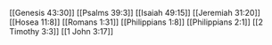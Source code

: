 [[Genesis 43:30]]
[[Psalms 39:3]]
[[Isaiah 49:15]]
[[Jeremiah 31:20]]
[[Hosea 11:8]]
[[Romans 1:31]]
[[Philippians 1:8]]
[[Philippians 2:1]]
[[2 Timothy 3:3]]
[[1 John 3:17]]
